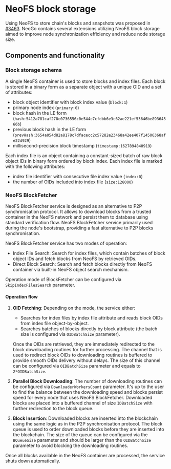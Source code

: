 # NeoFS block storage

Using NeoFS to store chain's blocks and snapshots was proposed in
[#3463](https://github.com/neo-project/neo/issues/3463). NeoGo contains several
extensions utilizing NeoFS block storage aimed to improve node synchronization
efficiency and reduce node storage size.

## Components and functionality

### Block storage schema

A single NeoFS container is used to store blocks and index files. Each block
is stored in a binary form as a separate object with a unique OID and a set of
attributes:
 - block object identifier with block index value (`block:1`)
 - primary node index (`primary:0`)
 - block hash in the LE form (`hash:5412a781caf278c0736556c0e544c7cfdbb6e3c62ae221ef53646be89364566b`)
 - previous block hash in the LE form (`prevHash:3654a054d82a8178c7dfacecc2c57282e23468a42ee407f14506368afe22d929`)
 - millisecond-precision block timestamp (`timestamp:1627894840919`)

Each index file is an object containing a constant-sized batch of raw block object
IDs in binary form ordered by block index. Each index file is marked with the
following attributes:
 - index file identifier with consecutive file index value (`index:0`)
 - the number of OIDs included into index file (`size:128000`)

### NeoFS BlockFetcher

NeoFS BlockFetcher service is designed as an alternative to P2P synchronisation
protocol. It allows to download blocks from a trusted container in the NeoFS network
and persist them to database using standard verification flow. NeoFS BlockFetcher
service primarily used during the node's bootstrap, providing a fast alternative to
P2P blocks synchronisation.

NeoFS BlockFetcher service has two modes of operation:
- Index File Search: Search for index files, which contain batches of block object
  IDs and fetch blocks from NeoFS by retrieved OIDs.
- Direct Block Search: Search and fetch blocks directly from NeoFS container via
  built-in NeoFS object search mechanism.

Operation mode of BlockFetcher can be configured via `SkipIndexFilesSearch`
parameter.

#### Operation flow

1. **OID Fetching**:
    Depending on the mode, the service either:
   - Searches for index files by index file attribute and reads block OIDs from index
     file object-by-object.
   - Searches batches of blocks directly by block attribute (the batch size is
     configured via `OIDBatchSize` parameter).

   Once the OIDs are retrieved, they are immediately redirected to the 
   block downloading routines for further processing. The channel that 
   is used to redirect block OIDs to downloading routines is buffered 
   to provide smooth OIDs delivery without delays. The size of this channel 
   can be configured via `OIDBatchSize` parameter and equals to `2*OIDBatchSize`.
2. **Parallel Block Downloading**:
   The number of downloading routines can be configured via 
   `DownloaderWorkersCount` parameter. It's up to the user to find the 
   balance between the downloading speed and blocks persist speed for every 
   node that uses NeoFS BlockFetcher. Downloaded blocks are placed into a 
   buffered channel of size `IDBatchSize` with further redirection to the
   block queue.
3. **Block Insertion**:
   Downloaded blocks are inserted into the blockchain using the same logic
   as in the P2P synchronisation protocol. The block queue is used to order 
   downloaded blocks before they are inserted into the blockchain. The 
   size of the queue can be configured via the `BQueueSize` parameter 
   and should be larger than the `OIDBatchSize` parameter to avoid blocking
   the downloading routines.

Once all blocks available in the NeoFS container are processed, the service
shuts down automatically.
